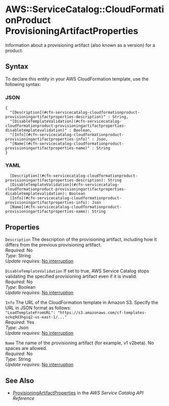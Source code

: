 # AWS::ServiceCatalog::CloudFormationProduct ProvisioningArtifactProperties<a name="aws-properties-servicecatalog-cloudformationproduct-provisioningartifactproperties"></a>

Information about a provisioning artifact \(also known as a version\) for a product\.

## Syntax<a name="aws-properties-servicecatalog-cloudformationproduct-provisioningartifactproperties-syntax"></a>

To declare this entity in your AWS CloudFormation template, use the following syntax:

### JSON<a name="aws-properties-servicecatalog-cloudformationproduct-provisioningartifactproperties-syntax.json"></a>

```
{
  "[Description](#cfn-servicecatalog-cloudformationproduct-provisioningartifactproperties-description)" : String,
  "[DisableTemplateValidation](#cfn-servicecatalog-cloudformationproduct-provisioningartifactproperties-disabletemplatevalidation)" : Boolean,
  "[Info](#cfn-servicecatalog-cloudformationproduct-provisioningartifactproperties-info)" : Json,
  "[Name](#cfn-servicecatalog-cloudformationproduct-provisioningartifactproperties-name)" : String
}
```

### YAML<a name="aws-properties-servicecatalog-cloudformationproduct-provisioningartifactproperties-syntax.yaml"></a>

```
  [Description](#cfn-servicecatalog-cloudformationproduct-provisioningartifactproperties-description): String
  [DisableTemplateValidation](#cfn-servicecatalog-cloudformationproduct-provisioningartifactproperties-disabletemplatevalidation): Boolean
  [Info](#cfn-servicecatalog-cloudformationproduct-provisioningartifactproperties-info): Json
  [Name](#cfn-servicecatalog-cloudformationproduct-provisioningartifactproperties-name): String
```

## Properties<a name="aws-properties-servicecatalog-cloudformationproduct-provisioningartifactproperties-properties"></a>

`Description`  <a name="cfn-servicecatalog-cloudformationproduct-provisioningartifactproperties-description"></a>
The description of the provisioning artifact, including how it differs from the previous provisioning artifact\.  
*Required*: No  
*Type*: String  
*Update requires*: [No interruption](https://docs.aws.amazon.com/AWSCloudFormation/latest/UserGuide/using-cfn-updating-stacks-update-behaviors.html#update-no-interrupt)

`DisableTemplateValidation`  <a name="cfn-servicecatalog-cloudformationproduct-provisioningartifactproperties-disabletemplatevalidation"></a>
If set to true, AWS Service Catalog stops validating the specified provisioning artifact even if it is invalid\.  
*Required*: No  
*Type*: Boolean  
*Update requires*: [No interruption](https://docs.aws.amazon.com/AWSCloudFormation/latest/UserGuide/using-cfn-updating-stacks-update-behaviors.html#update-no-interrupt)

`Info`  <a name="cfn-servicecatalog-cloudformationproduct-provisioningartifactproperties-info"></a>
The URL of the CloudFormation template in Amazon S3\. Specify the URL in JSON format as follows:  
 `"LoadTemplateFromURL": "https://s3.amazonaws.com/cf-templates-ozkq9d3hgiq2-us-east-1/..."`   
*Required*: Yes  
*Type*: Json  
*Update requires*: [No interruption](https://docs.aws.amazon.com/AWSCloudFormation/latest/UserGuide/using-cfn-updating-stacks-update-behaviors.html#update-no-interrupt)

`Name`  <a name="cfn-servicecatalog-cloudformationproduct-provisioningartifactproperties-name"></a>
The name of the provisioning artifact \(for example, v1 v2beta\)\. No spaces are allowed\.  
*Required*: No  
*Type*: String  
*Update requires*: [No interruption](https://docs.aws.amazon.com/AWSCloudFormation/latest/UserGuide/using-cfn-updating-stacks-update-behaviors.html#update-no-interrupt)

## See Also<a name="aws-properties-servicecatalog-cloudformationproduct-provisioningartifactproperties--seealso"></a>
+ [ProvisioningArtifactProperties](https://docs.aws.amazon.com/servicecatalog/latest/dg/API_ProvisioningArtifactProperties.html) in the *AWS Service Catalog API Reference*